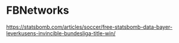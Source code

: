 # FBNetworks


https://statsbomb.com/articles/soccer/free-statsbomb-data-bayer-leverkusens-invincible-bundesliga-title-win/
